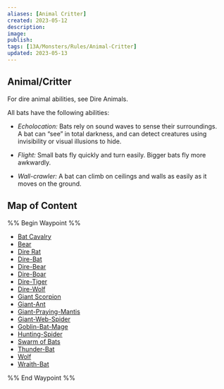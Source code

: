 ```yaml
---
aliases: [Animal Critter]
created: 2023-05-12
description: 
image: 
publish: 
tags: [13A/Monsters/Rules/Animal-Critter]
updated: 2023-05-13
---
```


## Animal/Critter

For dire animal abilities, see Dire Animals.

All bats have the following abilities:

- *Echolocation:* Bats rely on sound waves to sense their surroundings.  
  A bat can “see” in total darkness, and can detect creatures using  
  invisibility or visual illusions to hide.

- *Flight:* Small bats fly quickly and turn easily. Bigger bats fly more  
  awkwardly.

- *Wall-crawler:* A bat can climb on ceilings and walls as easily as it  
  moves on the ground.

## Map of Content

%% Begin Waypoint %%
- [Bat Cavalry](./Bat%20Cavalry.md)
- [Bear](./Bear.md)
- [Dire Rat](./Dire%20Rat.md)
- [Dire-Bat](./Dire-Bat.md)
- [Dire-Bear](./Dire-Bear.md)
- [Dire-Boar](./Dire-Boar.md)
- [Dire-Tiger](./Dire-Tiger.md)
- [Dire-Wolf](./Dire-Wolf.md)
- [Giant Scorpion](./Giant%20Scorpion.md)
- [Giant-Ant](./Giant-Ant.md)
- [Giant-Praying-Mantis](./Giant-Praying-Mantis.md)
- [Giant-Web-Spider](./Giant-Web-Spider.md)
- [Goblin-Bat-Mage](./Goblin-Bat-Mage.md)
- [Hunting-Spider](./Hunting-Spider.md)
- [Swarm of Bats](./Swarm%20of%20Bats.md)
- [Thunder-Bat](./Thunder-Bat.md)
- [Wolf](./Wolf.md)
- [Wraith-Bat](./Wraith-Bat.md)

%% End Waypoint %%
